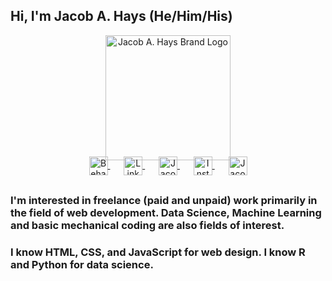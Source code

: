 ## Hi, I'm Jacob A. Hays (He/Him/His)
<body>
<p align="center"><a href="https://www.jacobahays.info"><img width="200" src="https://static.wixstatic.com/media/433a13_d6130cc8171c44feab0dd5541845566e~mv2.jpg" alt="Jacob A. Hays Brand Logo"></a></p>
<p align="center" style="margin: -20px 0 30px">
   <a href="https://www.behance.net/jakehays1" target="_blank" style='margin-right:10px'>
    <img align="center" src="https://static.wixstatic.com/media/433a13_dee3bbefa1f94ada9b695f483bb09038~mv2.png" alt="Behance Adobe Brand and Design Portfolio" height="30px" width="30px" />
  </a>
  &nbsp;&nbsp;
  <a href="https://www.linkedin.com/in/jacobhays1" target="_blank" style='margin-right:10px'>
    <img align="center" src="https://static.wixstatic.com/media/433a13_151edab32560426eb050a4ed4a50434e~mv2.png" alt="LinkedIn Profile" height="30px" width="30px" />
  </a>
  &nbsp;&nbsp;
  <a href="https://www.jacobahays.com" target="_blank" style='margin-right:10px'>
    <img align="center" src="https://static.wixstatic.com/media/433a13_d5945625249445b88779e261831b8484~mv2.png" alt="Jacob A. Hays Consulting Website for Business" height="30px" width="30px" />
  </a>
   &nbsp;&nbsp;
  <a href="https://www.instagram.com/jacobahays" target="_blank" style='margin-right:10px'>
    <img align="center" src="https://static.wixstatic.com/media/433a13_f2e71ef4b21f46a3ae8f6fd95f640e8b~mv2.png" alt="Instagram" height="30px" width="30px" />
  </a>
  &nbsp;&nbsp;
  <a href="mailto:jacobahays223@gmail.com" target="_blank">
    <img align="center" src="https://static.wixstatic.com/media/433a13_f817a0b5ce274007bda41631d251c7e2~mv2.png" alt="Jacobahays email" height="30px" width="30px" />
  </a>
</p>
   </body>

### I'm interested in freelance (paid and unpaid) work primarily in the field of web development. Data Science, Machine Learning and basic mechanical coding are also fields of interest. 
### I know HTML, CSS, and JavaScript for web design. I know R and Python for data science.
